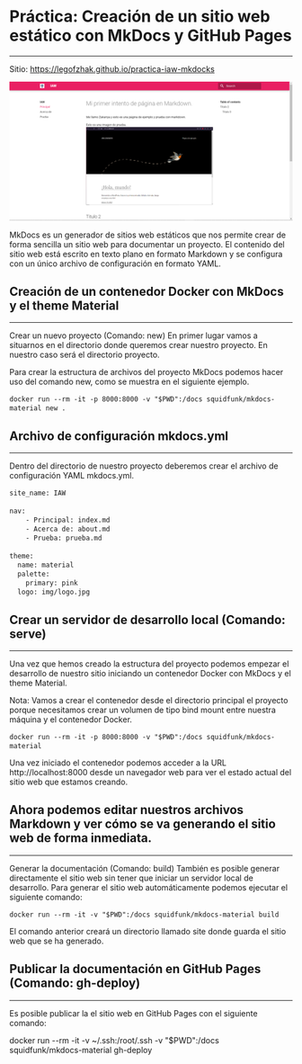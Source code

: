 # Práctica: Creación de un sitio web estático con MkDocs y GitHub Pages
---
Sitio: https://legofzhak.github.io/practica-iaw-mkdocks

![inicio](./docs/img/iniciomk.PNG)

MkDocs es un generador de sitios web estáticos que nos permite crear de forma sencilla un sitio web para documentar un proyecto. El contenido del sitio web está escrito en texto plano en formato Markdown y se configura con un único archivo de configuración en formato YAML.

## Creación de un contenedor Docker con MkDocs y el theme Material
---
Crear un nuevo proyecto (Comando: new)
En primer lugar vamos a situarnos en el directorio donde queremos crear nuestro proyecto. En nuestro caso será el directorio proyecto.

Para crear la estructura de archivos del proyecto MkDocs podemos hacer uso del comando new, como se muestra en el siguiente ejemplo.

```
docker run --rm -it -p 8000:8000 -v "$PWD":/docs squidfunk/mkdocs-material new .
```

## Archivo de configuración mkdocs.yml
---
Dentro del directorio de nuestro proyecto deberemos crear el archivo de configuración YAML mkdocs.yml.

```YML
site_name: IAW

nav:
    - Principal: index.md
    - Acerca de: about.md
    - Prueba: prueba.md

theme:
  name: material
  palette:
    primary: pink
  logo: img/logo.jpg
```

## Crear un servidor de desarrollo local (Comando: serve)
---
Una vez que hemos creado la estructura del proyecto podemos empezar el desarrollo de nuestro sitio iniciando un contenedor Docker con MkDocs y el theme Material.

Nota: Vamos a crear el contenedor desde el directorio principal el proyecto porque necesitamos crear un volumen de tipo bind mount entre nuestra máquina y el contenedor Docker.
```
docker run --rm -it -p 8000:8000 -v "$PWD":/docs squidfunk/mkdocs-material
```
Una vez iniciado el contenedor podemos acceder a la URL http://localhost:8000 desde un navegador web para ver el estado actual del sitio web que estamos creando.

## Ahora podemos editar nuestros archivos Markdown y ver cómo se va generando el sitio web de forma inmediata.
---
Generar la documentación (Comando: build)
También es posible generar directamente el sitio web sin tener que iniciar un servidor local de desarrollo. Para generar el sitio web automáticamente podemos ejecutar el siguiente comando:
```
docker run --rm -it -v "$PWD":/docs squidfunk/mkdocs-material build
```
El comando anterior creará un directorio llamado site donde guarda el sitio web que se ha generado.

## Publicar la documentación en GitHub Pages (Comando: gh-deploy)
---
Es posible publicar la el sitio web en GitHub Pages con el siguiente comando:

docker run --rm -it -v ~/.ssh:/root/.ssh -v "$PWD":/docs squidfunk/mkdocs-material gh-deploy